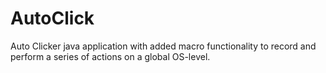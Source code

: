 # AutoClick
Auto Clicker java application with added macro functionality to record and perform a series of actions on a global OS-level.
